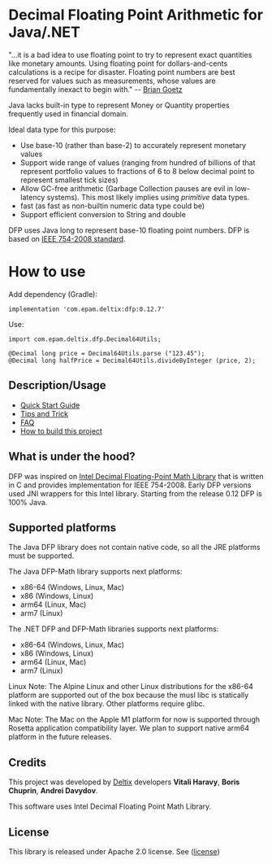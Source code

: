 # Decimal Floating Point Arithmetic for Java/.NET

"...it is a bad idea to use floating point to try to represent exact quantities like monetary amounts. Using floating point for dollars-and-cents calculations is a recipe for disaster. Floating point numbers are best reserved for values such as measurements, whose values are fundamentally inexact to begin with." -- [Brian Goetz](https://www.ibm.com/developerworks/library/j-jtp0114/index.html)

Java lacks built-in type to represent Money or Quantity properties frequently used in financial domain.

Ideal data type for this purpose:

* Use base-10 (rather than base-2) to accurately represent monetary values
* Support wide range of values (ranging from hundred of billions of that represent portfolio values to fractions of 6 to 8 below decimal point to represent smallest tick sizes)
* Allow GC-free arithmetic (Garbage Collection pauses are evil in low-latency systems). This most likely implies using *primitive* data types.
* fast (as fast as non-builtin numeric data type could be)
* Support efficient conversion to String and double


DFP uses Java long to represent base-10 floating point numbers. DFP is based on [IEEE 754-2008 standard](https://en.wikipedia.org/wiki/IEEE_754).

# How to use

Add dependency (Gradle):
```
implementation 'com.epam.deltix:dfp:0.12.7'
```
Use:
```
import com.epam.deltix.dfp.Decimal64Utils;

@Decimal long price = Decimal64Utils.parse ("123.45");
@Decimal long halfPrice = Decimal64Utils.divideByInteger (price, 2);
```


## Description/Usage

* [Quick Start Guide](docs/quickstart.md)
* [Tips and Trick](docs/TipsNTricks.md)
* [FAQ](docs/FAQ.md)
* [How to build this project](docs/build.md)

## What is under the hood?

DFP was inspired on [Intel Decimal Floating-Point Math Library](https://software.intel.com/content/www/us/en/develop/articles/intel-decimal-floating-point-math-library.html) that is written in C and provides implementation for IEEE 754-2008. Early DFP versions used JNI wrappers for this Intel library. Starting from the release 0.12 DFP is 100% Java.

## Supported platforms

The Java DFP library does not contain native code, so all the JRE platforms must be supported.

The Java DFP-Math library supports next platforms:
* x86-64 (Windows, Linux, Mac)
* x86 (Windows, Linux)
* arm64 (Linux, Mac)
* arm7 (Linux)

The .NET DFP and DFP-Math libraries supports next platforms:
* x86-64 (Windows, Linux, Mac)
* x86 (Windows, Linux)
* arm64 (Linux, Mac)
* arm7 (Linux)

Linux Note: The Alpine Linux and other Linux distributions for the x86-64 platform are supported out of the box because the musl libc is statically linked with the native library. Other platforms require glibc.

Mac Note: The Mac on the Apple M1 platform for now is supported through Rosetta application compatibility layer. We plan to support native arm64 platform in the future releases.

## Credits

This project was developed by [Deltix](https://www.deltixlab.com) developers **Vitali Haravy**, **Boris Chuprin**, **Andrei Davydov**.

This software uses Intel Decimal Floating Point Math Library.

## License
This library is released under Apache 2.0 license. See ([license](LICENSE))
